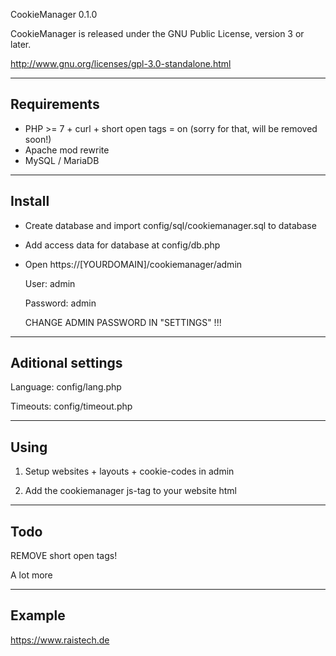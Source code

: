 CookieManager 0.1.0

CookieManager is released under the GNU Public License, version 3 or later.

http://www.gnu.org/licenses/gpl-3.0-standalone.html


-----------------------------------
Requirements
-----------------------------------
 - PHP >= 7 + curl + short open tags = on (sorry for that, will be removed soon!)
 - Apache mod rewrite
 - MySQL / MariaDB


-----------------------------------
Install
-----------------------------------
 - Create database and import config/sql/cookiemanager.sql to database

 - Add access data for database at config/db.php

 - Open https://[YOURDOMAIN]/cookiemanager/admin

   User: admin

   Password: admin

   CHANGE ADMIN PASSWORD IN "SETTINGS" !!!



-----------------------------------
Aditional settings
-----------------------------------
Language: config/lang.php

Timeouts: config/timeout.php

-----------------------------------
Using
-----------------------------------
1. Setup websites + layouts + cookie-codes in admin

2. Add the cookiemanager js-tag to your website html

-----------------------------------
Todo
-----------------------------------
REMOVE short open tags!

A lot more

-----------------------------------
Example
-----------------------------------
https://www.raistech.de
